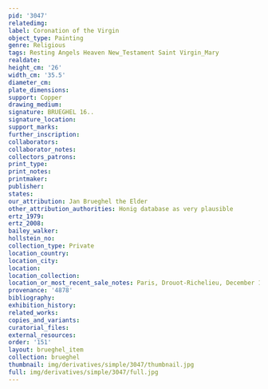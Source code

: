 ```yaml
---
pid: '3047'
relatedimg: 
label: Coronation of the Virgin
object_type: Painting
genre: Religious
tags: Resting Angels Heaven New_Testament Saint Virgin_Mary
realdate: 
height_cm: '26'
width_cm: '35.5'
diameter_cm: 
plate_dimensions: 
support: Copper
drawing_medium: 
signature: BRUEGHEL 16..
signature_location: 
support_marks: 
further_inscription: 
collaborators: 
collaborator_notes: 
collectors_patrons: 
print_type: 
print_notes: 
printmaker: 
publisher: 
states: 
our_attribution: Jan Brueghel the Elder
other_attribution_authorities: Honig database as very plausible
ertz_1979: 
ertz_2008: 
bailey_walker: 
hollstein_no: 
collection_type: Private
location_country: 
location_city: 
location: 
location_collection: 
location_or_most_recent_sale_notes: Paris, Drouot-Richelieu, December 14, 1998
provenance: '4878'
bibliography: 
exhibition_history: 
related_works: 
copies_and_variants: 
curatorial_files: 
external_resources: 
order: '151'
layout: brueghel_item
collection: brueghel
thumbnail: img/derivatives/simple/3047/thumbnail.jpg
full: img/derivatives/simple/3047/full.jpg
---
```

